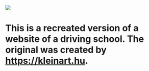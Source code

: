 ![](./assets/General//SOSJogsi%20honlap%20indexkép.png)

# This is a recreated version of a website of a driving school. The original was created by https://kleinart.hu.
